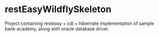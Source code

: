 # restEasyWildflySkeleton
Project containing resteasy + cdi + hibernate implementation of sample bank-academy, along with oracle database driver.